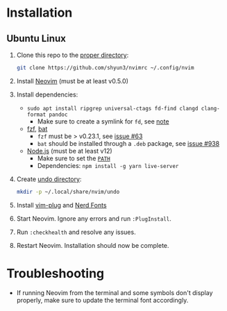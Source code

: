 # Installation

## Ubuntu Linux

1. Clone this repo to the [proper directory][nvim-config-dir]:
    ```bash
    git clone https://github.com/shyun3/nvimrc ~/.config/nvim
    ```

1. Install [Neovim][nvim-linux] (must be at least v0.5.0)
   
1. Install dependencies:
    * `sudo apt install ripgrep universal-ctags fd-find clangd clang-format
      pandoc`
        * Make sure to create a symlink for `fd`, see [note][fd-install]
    * [fzf][], [bat][]
        * `fzf` must be > v0.23.1, see [issue #63][fzf-issue-63]
        * `bat` should be installed through a `.deb` package,
          see [issue #938][bat-issue-938]
    * [Node.js](https://nodejs.org/en/) (must be at least v12)
        * Make sure to set the [`PATH`][node-install]
        * Dependencies: `npm install -g yarn live-server`
    
1. Create [undo directory][nvim-undo-dir]:
    ```bash
    mkdir -p ~/.local/share/nvim/undo
    ```

1. Install [vim-plug][] and [Nerd Fonts][]

1. Start Neovim. Ignore any errors and run `:PlugInstall`.

1. Run `:checkhealth` and resolve any issues.

1. Restart Neovim. Installation should now be complete.

# Troubleshooting

* If running Neovim from the terminal and some symbols don't display
  properly, make sure to update the terminal font accordingly.

[nvim-linux]: https://github.com/neovim/neovim/wiki/Installing-Neovim#linux
[node-install]: https://github.com/nodejs/help/wiki/Installation
[vim-plug]: https://github.com/junegunn/vim-plug#neovim
[Nerd Fonts]: https://www.nerdfonts.com/font-downloads
[nvim-config-dir]: https://neovim.io/doc/user/starting.html#config
[nvim-undo-dir]: https://neovim.io/doc/user/options.html#'undodir'
[fd-install]: https://github.com/sharkdp/fd#on-ubuntu
[fzf]: https://github.com/junegunn/fzf#using-git
[fzf-issue-63]: https://github.com/ibhagwan/fzf-lua/issues/63
[bat]: https://github.com/sharkdp/bat#on-ubuntu-using-most-recent-deb-packages
[bat-issue-938]: https://github.com/sharkdp/bat/issues/938
